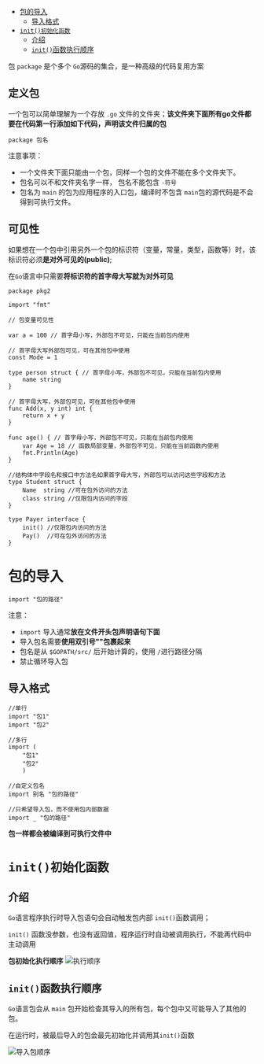- [包的导入](#包的导入)
	- [导入格式](#导入格式)
- [`init()初始化函数`](#init初始化函数)
	- [介绍](#介绍)
	- [`init()`函数执行顺序](#init函数执行顺序)



包 `package` 是个多个 `Go`源码的集合，是一种高级的代码复用方案

## 定义包
一个包可以简单理解为一个存放 `.go` 文件的文件夹；**该文件夹下面所有go文件都要在代码第一行添加如下代码，声明该文件归属的包**
```
package 包名
```
注意事项：
* 一个文件夹下面只能由一个包，同样一个包的文件不能在多个文件夹下。
* 包名可以不和文件夹名字一样， 包名不能包含 `-符号`
* 包名为 `main` 的包为应用程序的入口包，编译时不包含 `main`包的源代码是不会得到可执行文件。

## 可见性
如果想在一个包中引用另外一个包的标识符（变量，常量，类型，函数等）时，该标识符必须**是对外可见的(public)**;

在`Go`语言中只需要**将标识符的首字母大写就为对外可见**
```
package pkg2

import "fmt"

// 包变量可见性

var a = 100 // 首字母小写，外部包不可见，只能在当前包内使用

// 首字母大写外部包可见，可在其他包中使用
const Mode = 1

type person struct { // 首字母小写，外部包不可见，只能在当前包内使用
	name string
}

// 首字母大写，外部包可见，可在其他包中使用
func Add(x, y int) int {
	return x + y
}

func age() { // 首字母小写，外部包不可见，只能在当前包内使用
	var Age = 18 // 函数局部变量，外部包不可见，只能在当前函数内使用
	fmt.Println(Age)
}

//结构体中字段名和接口中方法名如果首字母大写，外部包可以访问这些字段和方法
type Student struct {
	Name  string //可在包外访问的方法
	class string //仅限包内访问的字段
}

type Payer interface {
	init() //仅限包内访问的方法
	Pay()  //可在包外访问的方法
}
```

# 包的导入
```
import "包的路径"
```
注意：
* `import` 导入通常**放在文件开头包声明语句下面**
* 导入包名需要**使用双引号""包裹起来**
* 包名是从 `$GOPATH/src/` 后开始计算的，使用 `/`进行路径分隔
* 禁止循环导入包

## 导入格式
```
//单行
import "包1"
import "包2"

//多行
import (
    "包1"
    "包2"
    )

//自定义包名
import 别名 "包的路径"

//只希望导入包，而不使用包内部数据
import _ "包的路径"
```
**包一样都会被编译到可执行文件中**

# `init()初始化函数`
## 介绍
`Go`语言程序执行时导入包语句会自动触发包内部 `init()`函数调用；

`init()` 函数没参数，也没有返回值，程序运行时自动被调用执行，不能再代码中主动调用

**包初始化执行顺序**
![执行顺序](https://www.liwenzhou.com/images/Go/package/init01.png)

## `init()`函数执行顺序
`Go`语言包会从 `main` 包开始检查其导入的所有包，每个包中又可能导入了其他的包。

在运行时，被最后导入的包会最先初始化并调用其`init()`函数

![导入包顺序](https://www.liwenzhou.com/images/Go/package/init02.png)